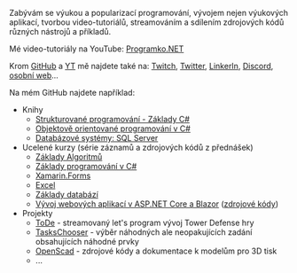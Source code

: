 Zabývám se výukou a popularizací programování, vývojem nejen výukových aplikací, tvorbou video-tutoriálů, streamováním a sdílením zdrojových kódů různých nástrojů a příkladů.

Mé video-tutoriály na YouTube: [Programko.NET](https://Programko.NET)

Krom [GitHub](https://github.com/PetrVobornik) a [YT](https://Programko.NET) mě najdete také na: [Twitch](https://www.twitch.tv/petrvobornik), [Twitter](https://twitter.com/VobornikPetr), [LinkerIn](https://www.linkedin.com/in/pvobornik), [Discord](https://programko.net/discord), [osobní web](https://www.petrvobornik.cz/)...

Na mém GitHub najdete například:
* Knihy
  - [Strukturované programování - Základy C#](https://programko.net/zaklady-cs/kniha)
  - [Objektově orientované programování v C#](https://programko.net/oop/kniha)
  - [Databázové systémy: SQL Server](https://programko.net/databaze/kniha)
* Ucelené kurzy (série záznamů a zdrojových kódů z přednášek)
  - [Základy Algoritmů](https://github.com/PetrVobornik/prednasky/tree/master/Algoritmy)
  - [Základy programování v C#](https://github.com/PetrVobornik/prednasky/tree/master/ZakladyCs)
  - [Xamarin.Forms](https://github.com/PetrVobornik/prednasky/tree/master/Xamarin.Forms)
  - [Excel](https://github.com/PetrVobornik/prednasky/tree/master/Excel)
  - [Základy databází](https://github.com/PetrVobornik/prednasky/tree/master/Databaze)
  - [Vývoj webových aplikací v ASP.NET Core a Blazor](https://programko.net/aspnetcore) ([zdrojové kódy](https://github.com/PetrVobornik/AspNetCore22))
* Projekty
  - [ToDe](https://github.com/PetrVobornik/ToDe) - streamovaný let's program vývoj Tower Defense hry
  - [TasksChooser](https://github.com/PetrVobornik/TasksChooser) - výběr náhodných ale neopakujících zadání obsahujících náhodné prvky
  - [OpenScad](https://github.com/PetrVobornik/OpenSCAD) - zdrojové kódy a dokumentace k modelům pro 3D tisk
  - ...
